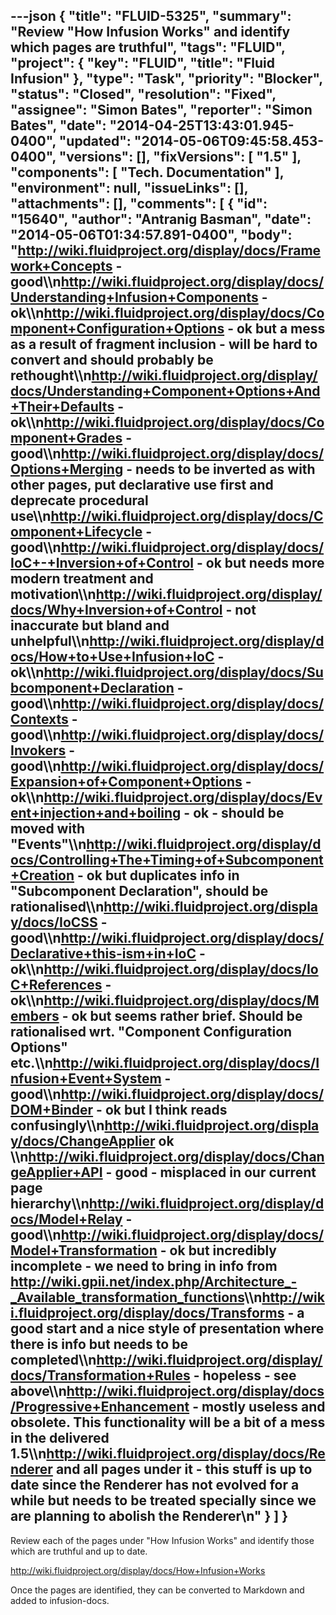 ---json
{
  "title": "FLUID-5325",
  "summary": "Review \"How Infusion Works\" and identify which pages are truthful",
  "tags": "FLUID",
  "project": {
    "key": "FLUID",
    "title": "Fluid Infusion"
  },
  "type": "Task",
  "priority": "Blocker",
  "status": "Closed",
  "resolution": "Fixed",
  "assignee": "Simon Bates",
  "reporter": "Simon Bates",
  "date": "2014-04-25T13:43:01.945-0400",
  "updated": "2014-05-06T09:45:58.453-0400",
  "versions": [],
  "fixVersions": [
    "1.5"
  ],
  "components": [
    "Tech. Documentation"
  ],
  "environment": null,
  "issueLinks": [],
  "attachments": [],
  "comments": [
    {
      "id": "15640",
      "author": "Antranig Basman",
      "date": "2014-05-06T01:34:57.891-0400",
      "body": "<http://wiki.fluidproject.org/display/docs/Framework+Concepts> - good\\\n<http://wiki.fluidproject.org/display/docs/Understanding+Infusion+Components> - ok\\\n<http://wiki.fluidproject.org/display/docs/Component+Configuration+Options> - ok but a mess as a result of fragment inclusion - will be hard to convert and should probably be rethought\\\n<http://wiki.fluidproject.org/display/docs/Understanding+Component+Options+And+Their+Defaults> - ok\\\n<http://wiki.fluidproject.org/display/docs/Component+Grades> - good\\\n<http://wiki.fluidproject.org/display/docs/Options+Merging> - needs to be inverted as with other pages, put declarative use first and deprecate procedural use\\\n<http://wiki.fluidproject.org/display/docs/Component+Lifecycle> - good\\\n<http://wiki.fluidproject.org/display/docs/IoC+-+Inversion+of+Control> - ok but needs more modern treatment and motivation\\\n<http://wiki.fluidproject.org/display/docs/Why+Inversion+of+Control> - not inaccurate but bland and unhelpful\\\n<http://wiki.fluidproject.org/display/docs/How+to+Use+Infusion+IoC> - ok\\\n<http://wiki.fluidproject.org/display/docs/Subcomponent+Declaration> - good\\\n<http://wiki.fluidproject.org/display/docs/Contexts> - good\\\n<http://wiki.fluidproject.org/display/docs/Invokers> - good\\\n<http://wiki.fluidproject.org/display/docs/Expansion+of+Component+Options> - ok\\\n<http://wiki.fluidproject.org/display/docs/Event+injection+and+boiling> - ok - should be moved with \"Events\"\\\n<http://wiki.fluidproject.org/display/docs/Controlling+The+Timing+of+Subcomponent+Creation> - ok but duplicates info in \"Subcomponent Declaration\", should be rationalised\\\n<http://wiki.fluidproject.org/display/docs/IoCSS> - good\\\n<http://wiki.fluidproject.org/display/docs/Declarative+this-ism+in+IoC> - ok\\\n<http://wiki.fluidproject.org/display/docs/IoC+References> - ok\\\n<http://wiki.fluidproject.org/display/docs/Members> - ok but seems rather brief. Should be rationalised wrt. \"Component Configuration Options\" etc.\\\n<http://wiki.fluidproject.org/display/docs/Infusion+Event+System> - good\\\n<http://wiki.fluidproject.org/display/docs/DOM+Binder> - ok but I think reads confusingly\\\n<http://wiki.fluidproject.org/display/docs/ChangeApplier> ok \\\n<http://wiki.fluidproject.org/display/docs/ChangeApplier+API> - good - misplaced in our current page hierarchy\\\n<http://wiki.fluidproject.org/display/docs/Model+Relay> - good\\\n<http://wiki.fluidproject.org/display/docs/Model+Transformation> - ok but incredibly incomplete - we need to bring in info from <http://wiki.gpii.net/index.php/Architecture_-_Available_transformation_functions>\\\n<http://wiki.fluidproject.org/display/docs/Transforms> - a good start and a nice style of presentation where there is info but needs to be completed\\\n<http://wiki.fluidproject.org/display/docs/Transformation+Rules> - hopeless - see above\\\n<http://wiki.fluidproject.org/display/docs/Progressive+Enhancement> - mostly useless and obsolete. This functionality will be a bit of a mess in the delivered 1.5\\\n<http://wiki.fluidproject.org/display/docs/Renderer> and all pages under it - this stuff is up to date since the Renderer has not evolved for a while but needs to be treated specially since we are planning to abolish the Renderer\n"
    }
  ]
}
---
Review each of the pages under "How Infusion Works" and identify those which are truthful and up to date.

<http://wiki.fluidproject.org/display/docs/How+Infusion+Works>

Once the pages are identified, they can be converted to Markdown and added to infusion-docs.

        